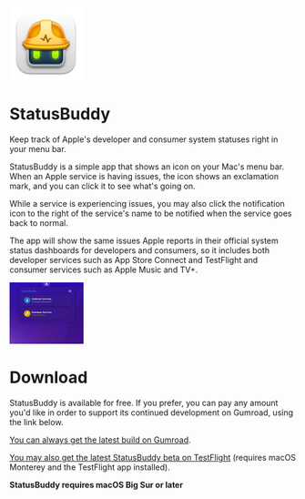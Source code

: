 <img src="./images/StatusBuddy-Icon-2021.png" width="128">

# StatusBuddy

Keep track of Apple's developer and consumer system statuses right in your menu bar.

StatusBuddy is a simple app that shows an icon on your Mac's menu bar. When an Apple service is having issues, the icon shows an exclamation mark, and you can click it to see what's going on.

While a service is experiencing issues, you may also click the notification icon to the right of the service's name to be notified when the service goes back to normal.

The app will show the same issues Apple reports in their official system status dashboards for developers and consumers, so it includes both developer services such as App Store Connect and TestFlight and consumer services such as Apple Music and TV+.

<img src="./images/StatusBuddy-Screenshot-2021.png" width="130">

# Download

StatusBuddy is available for free. If you prefer, you can pay any amount you'd like in order to support its continued development on Gumroad, using the link below.

[You can always get the latest build on Gumroad](https://statusbuddy.app).

[You may also get the latest StatusBuddy beta on TestFlight](https://testflight.apple.com/join/MK6zSKdG) (requires macOS Monterey and the TestFlight app installed).

**StatusBuddy requires macOS Big Sur or later**